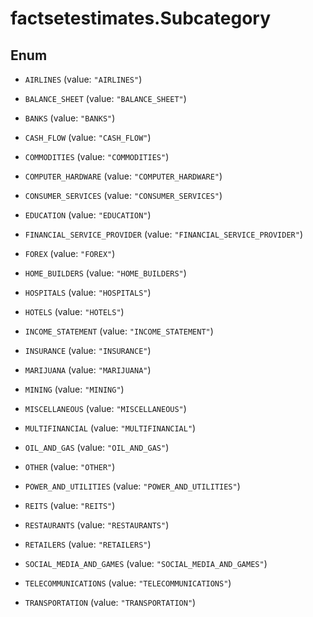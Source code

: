 # factsetestimates.Subcategory

## Enum


* `AIRLINES` (value: `"AIRLINES"`)

* `BALANCE_SHEET` (value: `"BALANCE_SHEET"`)

* `BANKS` (value: `"BANKS"`)

* `CASH_FLOW` (value: `"CASH_FLOW"`)

* `COMMODITIES` (value: `"COMMODITIES"`)

* `COMPUTER_HARDWARE` (value: `"COMPUTER_HARDWARE"`)

* `CONSUMER_SERVICES` (value: `"CONSUMER_SERVICES"`)

* `EDUCATION` (value: `"EDUCATION"`)

* `FINANCIAL_SERVICE_PROVIDER` (value: `"FINANCIAL_SERVICE_PROVIDER"`)

* `FOREX` (value: `"FOREX"`)

* `HOME_BUILDERS` (value: `"HOME_BUILDERS"`)

* `HOSPITALS` (value: `"HOSPITALS"`)

* `HOTELS` (value: `"HOTELS"`)

* `INCOME_STATEMENT` (value: `"INCOME_STATEMENT"`)

* `INSURANCE` (value: `"INSURANCE"`)

* `MARIJUANA` (value: `"MARIJUANA"`)

* `MINING` (value: `"MINING"`)

* `MISCELLANEOUS` (value: `"MISCELLANEOUS"`)

* `MULTIFINANCIAL` (value: `"MULTIFINANCIAL"`)

* `OIL_AND_GAS` (value: `"OIL_AND_GAS"`)

* `OTHER` (value: `"OTHER"`)

* `POWER_AND_UTILITIES` (value: `"POWER_AND_UTILITIES"`)

* `REITS` (value: `"REITS"`)

* `RESTAURANTS` (value: `"RESTAURANTS"`)

* `RETAILERS` (value: `"RETAILERS"`)

* `SOCIAL_MEDIA_AND_GAMES` (value: `"SOCIAL_MEDIA_AND_GAMES"`)

* `TELECOMMUNICATIONS` (value: `"TELECOMMUNICATIONS"`)

* `TRANSPORTATION` (value: `"TRANSPORTATION"`)



